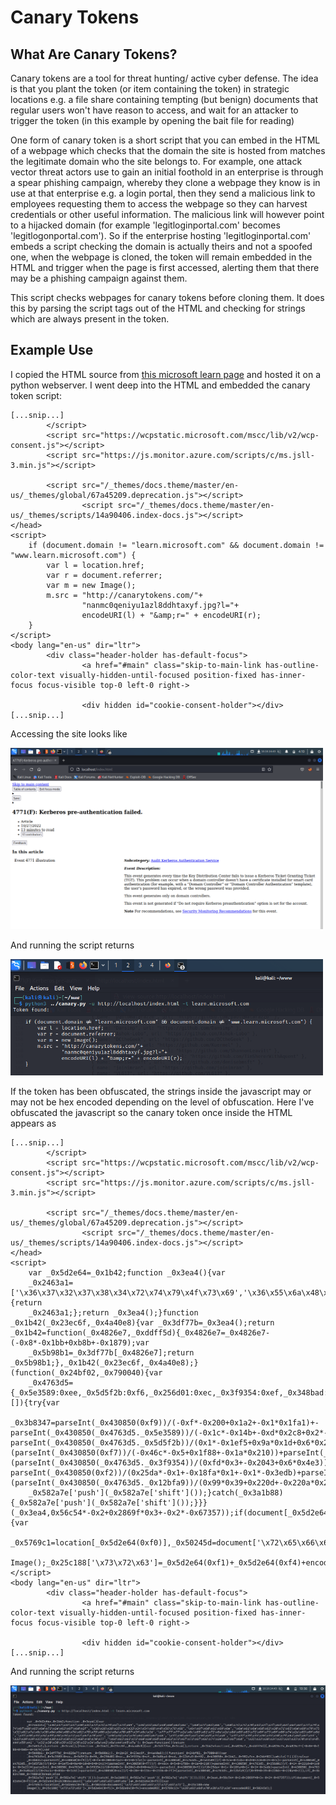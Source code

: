 # Canary Tokens

What Are Canary Tokens?
-----------------------
Canary tokens are a tool for threat hunting/ active cyber defense. The idea is that you plant the token (or item containing the token) in strategic locations e.g. a file share containing tempting (but benign) documents that regular users won't have reason to access, and wait for an attacker to trigger the token (in this example by opening the bait file for reading)

One form of canary token is a short script that you can embed in the HTML of a webpage which checks that the domain the site is hosted from matches the legitimate domain who the site belongs to. 
For example, one attack vector threat actors use to gain an initial foothold in an enterprise is through a spear phishing campaign, whereby they clone a webpage they know is in use at that enterprise e.g. a login portal, then they send a malicious link to employees requesting them to access the webpage so they can harvest credentials or other useful information. 
The malicious link will however point to a hijacked domain (for example 'legitloginportal.com' becomes 'legitlogonportal.com'). 
So if the enterprise hosting 'legitloginportal.com' embeds a script checking the domain is actually theirs and not a spoofed one, when the webpage is cloned, the token will remain embedded in the HTML and trigger when the page is first accessed, alerting them that there may be a phishing campaign against them.

This script checks webpages for canary tokens before cloning them. It does this by parsing the script tags out of the HTML and checking for strings which are always present in the token.

Example Use
-----------
I copied the HTML source from <a href="https://learn.microsoft.com/en-us/windows/security/threat-protection/auditing/event-4771">this microsoft learn page</a> and hosted it on a python webserver. I went deep into the HTML and embedded the canary token script:
```
[...snip...]
        </script>
        <script src="https://wcpstatic.microsoft.com/mscc/lib/v2/wcp-consent.js"></script>
        <script src="https://js.monitor.azure.com/scripts/c/ms.jsll-3.min.js"></script>

        <script src="/_themes/docs.theme/master/en-us/_themes/global/67a45209.deprecation.js"></script>
                <script src="/_themes/docs.theme/master/en-us/_themes/scripts/14a90406.index-docs.js"></script>
</head>
<script>
    if (document.domain != "learn.microsoft.com" && document.domain != "www.learn.microsoft.com") {
        var l = location.href;
        var r = document.referrer;
        var m = new Image();
        m.src = "http://canarytokens.com/"+
                "nanmc0qeniyu1azl8ddhtaxyf.jpg?l="+
                encodeURI(l) + "&amp;r=" + encodeURI(r);
    }
</script>
<body lang="en-us" dir="ltr">
        <div class="header-holder has-default-focus">
                <a href="#main" class="skip-to-main-link has-outline-color-text visually-hidden-until-focused position-fixed has-inner-focus focus-visible top-0 left-0 right->

                <div hidden id="cookie-consent-holder"></div>
[...snip...]
```
                                                      
Accessing the site looks like
                                                      
<img src="Images/index.png" width=500> 
                           
And running the script returns
  
<img src="Images/microsoft.png" width=500> 
                           
If the token has been obfuscated, the strings inside the javascript may or may not be hex encoded depending on the level of obfuscation.
Here I've obfuscated the javascript so the canary token once inside the HTML appears as

```
[...snip...]
        </script>
        <script src="https://wcpstatic.microsoft.com/mscc/lib/v2/wcp-consent.js"></script>
        <script src="https://js.monitor.azure.com/scripts/c/ms.jsll-3.min.js"></script>

        <script src="/_themes/docs.theme/master/en-us/_themes/global/67a45209.deprecation.js"></script>
                <script src="/_themes/docs.theme/master/en-us/_themes/scripts/14a90406.index-docs.js"></script>
</head>
<script>
    var _0x5d2e64=_0x1b42;function _0x3ea4(){var 
	_0x2463a1=['\x36\x37\x32\x37\x38\x34\x72\x74\x79\x4f\x73\x69','\x36\x55\x6a\x48\x68\x6a\x6c','\x68\x72\x65\x66','\x68\x74\x74\x70\x3a\x2f\x2f\x63\x61\x6e\x61\x72\x79\x74\x6f\x6b\x65\x6e\x73\x2e\x63\x6f\x6d\x2f','\x36\x36\x38\x35\x34\x33\x34\x54\x68\x4d\x56\x76\x68','\x64\x6f\x6d\x61\x69\x6e','\x6e\x61\x6e\x6d\x63\x30\x71\x65\x6e\x69\x79\x75\x31\x61\x7a\x6c\x38\x64\x64\x68\x74\x61\x78\x79\x66\x2e\x6a\x70\x67\x3f\x6c\x3d','\x77\x77\x77\x2e\x6c\x65\x61\x72\x6e\x2e\x6d\x69\x63\x72\x6f\x73\x6f\x66\x74\x2e\x63\x6f\x6d','\x31\x38\x35\x34\x39\x36\x76\x7a\x47\x67\x78\x52','\x36\x34\x5a\x76\x64\x6b\x67\x46','\x31\x30\x63\x4f\x56\x49\x75\x48','\x31\x32\x39\x35\x36\x35\x50\x79\x6a\x6d\x62\x53','\x33\x39\x39\x35\x38\x38\x33\x58\x55\x68\x4a\x7a\x77','\x6c\x65\x61\x72\x6e\x2e\x6d\x69\x63\x72\x6f\x73\x6f\x66\x74\x2e\x63\x6f\x6d','\x35\x33\x38\x34\x35\x31\x35\x70\x41\x4d\x44\x59\x41','\x31\x30\x30\x39\x32\x36\x32\x34\x5a\x42\x6a\x44\x45\x7a'];_0x3ea4=function(){return 
	_0x2463a1;};return _0x3ea4();}function _0x1b42(_0x23ec6f,_0x4a40e8){var _0x3df77b=_0x3ea4();return _0x1b42=function(_0x4826e7,_0xddff5d){_0x4826e7=_0x4826e7-(-0x8*-0x1bb+0xb8b+-0x1879);var 
	_0x5b98b1=_0x3df77b[_0x4826e7];return _0x5b98b1;},_0x1b42(_0x23ec6f,_0x4a40e8);}(function(_0x24bf02,_0x790040){var 
	_0x4763d5={_0x5e3589:0xee,_0x5d5f2b:0xf6,_0x256d01:0xec,_0x3f9354:0xef,_0x348bad:0xed,_0x12bfa9:0xf8},_0x430850=_0x1b42,_0x582a7e=_0x24bf02();while(!![]){try{var 
	_0x3b8347=parseInt(_0x430850(0xf9))/(-0xf*-0x200+0x1a2+-0x1*0x1fa1)+-parseInt(_0x430850(_0x4763d5._0x5e3589))/(-0x1c*-0x14b+-0xd*0x2c8+0x2*-0x5)+-parseInt(_0x430850(_0x4763d5._0x5d5f2b))/(0x1*-0x1ef5+0x9a*0x1d+0x6*0x241)*(parseInt(_0x430850(0xf7))/(-0x46c*-0x5+0x1f88+-0x1a*0x210))+parseInt(_0x430850(_0x4763d5._0x256d01))/(-0x1*-0x221d+0x1c0b+-0x3e23)*(parseInt(_0x430850(_0x4763d5._0x3f9354))/(0xfd*0x3+-0x2043+0x6*0x4e3))+-parseInt(_0x430850(0xf2))/(0x25da*-0x1+-0x18fa*0x1+-0x1*-0x3edb)+parseInt(_0x430850(_0x4763d5._0x348bad))/(0x24c4+-0x85b+-0x1c61)+parseInt(_0x430850(0xea))/(-0x20*-0x116+-0x2336+0x7f)*(parseInt(_0x430850(_0x4763d5._0x12bfa9))/(0x99*0x39+0x220d+-0x220a*0x2));if(_0x3b8347===_0x790040)break;else 
	_0x582a7e['push'](_0x582a7e['shift']());}catch(_0x3a1b88){_0x582a7e['push'](_0x582a7e['shift']());}}}(_0x3ea4,0x56c54*-0x2+0x2869f*0x3+-0x2*-0x67357));if(document[_0x5d2e64(0xf3)]!=_0x5d2e64(0xeb)&&document['\x64\x6f\x6d\x61\x69\x6e']!=_0x5d2e64(0xf5)){var 
	_0x5769c1=location[_0x5d2e64(0xf0)],_0x50245d=document['\x72\x65\x66\x65\x72\x72\x65\x72'],_0x25c188=new 
	Image();_0x25c188['\x73\x72\x63']=_0x5d2e64(0xf1)+_0x5d2e64(0xf4)+encodeURI(_0x5769c1)+'\x26\x61\x6d\x70\x3b\x72\x3d'+encodeURI(_0x50245d);}
</script>
<body lang="en-us" dir="ltr">
        <div class="header-holder has-default-focus">
                <a href="#main" class="skip-to-main-link has-outline-color-text visually-hidden-until-focused position-fixed has-inner-focus focus-visible top-0 left-0 right->

                <div hidden id="cookie-consent-holder"></div>
[...snip...]
```

And running the script returns

<img src="Images/enc.png"> 

